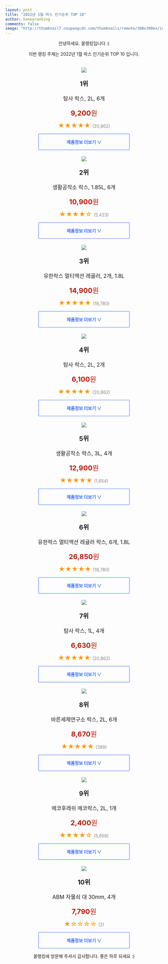 ```yaml
--- 
layout: post 
title: "2022년 1월 락스 인기순위 TOP 10" 
author: honeyranking 
comments: false 
image: "http://thumbnail7.coupangcdn.com/thumbnails/remote/300x300ex/image/retail/images/1385843253002-e637a3b3-3057-4d12-ab11-780a150249be.jpg" 
--- 
```

<p style="text-align: center;">안녕하세요. 꿀랭킹입니다 :)</p> <p style="text-align: center;">이번 랭킹 주제는 2022년 1월 락스 인기순위 TOP 10 입니다.</p><center><img src="http://thumbnail7.coupangcdn.com/thumbnails/remote/300x300ex/image/retail/images/1385843253002-e637a3b3-3057-4d12-ab11-780a150249be.jpg" style="margin-top:20px" /></center> <p style="text-align: center; font-size: 20px"><b>1위</b></p> <p style="text-align: center; font-size: 17px">탐사 락스, 2L, 6개</p> <p style="text-align: center;"><span style="color: #b61800; font-size: 22px;"><b>9,200</b>원</span></p> <p style="text-align: center;"><span style="color: #ff9600; font-size: 20px;">★★★★★ </span><span style="color: #878787;">(20,862)</span></p> <center><a href="https://link.coupang.com/a/i5oBF"> <div style="font-size: 14px; display: inline-block; padding: 15px 90px; color: #346aff; border-radius: 2px; border: 1px solid #346aff; cursor: pointer;"><b>제품정보 더보기 &or;</b></div> </a></center><center><img src="http://thumbnail6.coupangcdn.com/thumbnails/remote/300x300ex/image/vendor_inventory/c551/f6c1f4282f9d5a23f504b64fe48c4ed2562827d1bbe122841a6631649410.jpg" style="margin-top:20px" /></center> <p style="text-align: center; font-size: 20px"><b>2위</b></p> <p style="text-align: center; font-size: 17px">생활공작소 락스, 1.85L, 6개</p> <p style="text-align: center;"><span style="color: #b61800; font-size: 22px;"><b>10,900</b>원</span></p> <p style="text-align: center;"><span style="color: #ff9600; font-size: 20px;">★★★★☆ </span><span style="color: #878787;">(5,423)</span></p> <center><a href="undefined"> <div style="font-size: 14px; display: inline-block; padding: 15px 90px; color: #346aff; border-radius: 2px; border: 1px solid #346aff; cursor: pointer;"><b>제품정보 더보기 &or;</b></div> </a></center><center><img src="http://thumbnail9.coupangcdn.com/thumbnails/remote/300x300ex/image/vendor_inventory/ea98/79e741849359d869c11ca8bd5f5bc3253811b057cb7acc62393651756251.png" style="margin-top:20px" /></center> <p style="text-align: center; font-size: 20px"><b>3위</b></p> <p style="text-align: center; font-size: 17px">유한락스 멀티액션 레귤러, 2개, 1.8L</p> <p style="text-align: center;"><span style="color: #b61800; font-size: 22px;"><b>14,900</b>원</span></p> <p style="text-align: center;"><span style="color: #ff9600; font-size: 20px;">★★★★★ </span><span style="color: #878787;">(18,780)</span></p> <center><a href="https://link.coupang.com/a/i5oBG"> <div style="font-size: 14px; display: inline-block; padding: 15px 90px; color: #346aff; border-radius: 2px; border: 1px solid #346aff; cursor: pointer;"><b>제품정보 더보기 &or;</b></div> </a></center><center><img src="http://thumbnail10.coupangcdn.com/thumbnails/remote/300x300ex/image/retail/images/92307588550133-0138452c-74a2-489a-8b6c-4af6a66f11d4.jpg" style="margin-top:20px" /></center> <p style="text-align: center; font-size: 20px"><b>4위</b></p> <p style="text-align: center; font-size: 17px">탐사 락스, 2L, 2개</p> <p style="text-align: center;"><span style="color: #b61800; font-size: 22px;"><b>6,100</b>원</span></p> <p style="text-align: center;"><span style="color: #ff9600; font-size: 20px;">★★★★★ </span><span style="color: #878787;">(20,862)</span></p> <center><a href="https://link.coupang.com/a/i5oBI"> <div style="font-size: 14px; display: inline-block; padding: 15px 90px; color: #346aff; border-radius: 2px; border: 1px solid #346aff; cursor: pointer;"><b>제품정보 더보기 &or;</b></div> </a></center><center><img src="http://thumbnail8.coupangcdn.com/thumbnails/remote/300x300ex/image/retail/images/147777034486165-616f611e-9cb1-4da1-86f1-012d603f5033.jpg" style="margin-top:20px" /></center> <p style="text-align: center; font-size: 20px"><b>5위</b></p> <p style="text-align: center; font-size: 17px">생활공작소 락스, 3L, 4개</p> <p style="text-align: center;"><span style="color: #b61800; font-size: 22px;"><b>12,900</b>원</span></p> <p style="text-align: center;"><span style="color: #ff9600; font-size: 20px;">★★★★★ </span><span style="color: #878787;">(1,654)</span></p> <center><a href="https://link.coupang.com/a/i5oBJ"> <div style="font-size: 14px; display: inline-block; padding: 15px 90px; color: #346aff; border-radius: 2px; border: 1px solid #346aff; cursor: pointer;"><b>제품정보 더보기 &or;</b></div> </a></center><center><img src="http://thumbnail8.coupangcdn.com/thumbnails/remote/300x300ex/image/retail/images/2020/02/03/11/3/d4aedac3-b55f-4297-aeed-42e67fbcdb0a.jpg" style="margin-top:20px" /></center> <p style="text-align: center; font-size: 20px"><b>6위</b></p> <p style="text-align: center; font-size: 17px">유한락스 멀티액션 레귤러 락스, 6개, 1.8L</p> <p style="text-align: center;"><span style="color: #b61800; font-size: 22px;"><b>26,850</b>원</span></p> <p style="text-align: center;"><span style="color: #ff9600; font-size: 20px;">★★★★★ </span><span style="color: #878787;">(18,780)</span></p> <center><a href="https://link.coupang.com/a/i5oBK"> <div style="font-size: 14px; display: inline-block; padding: 15px 90px; color: #346aff; border-radius: 2px; border: 1px solid #346aff; cursor: pointer;"><b>제품정보 더보기 &or;</b></div> </a></center><center><img src="http://thumbnail8.coupangcdn.com/thumbnails/remote/300x300ex/image/retail/images/165023863612205-35db74d3-fc63-4578-a9fa-352eba57c375.jpg" style="margin-top:20px" /></center> <p style="text-align: center; font-size: 20px"><b>7위</b></p> <p style="text-align: center; font-size: 17px">탐사 락스, 1L, 4개</p> <p style="text-align: center;"><span style="color: #b61800; font-size: 22px;"><b>6,630</b>원</span></p> <p style="text-align: center;"><span style="color: #ff9600; font-size: 20px;">★★★★★ </span><span style="color: #878787;">(20,862)</span></p> <center><a href="https://link.coupang.com/a/i5oBL"> <div style="font-size: 14px; display: inline-block; padding: 15px 90px; color: #346aff; border-radius: 2px; border: 1px solid #346aff; cursor: pointer;"><b>제품정보 더보기 &or;</b></div> </a></center><center><img src="http://thumbnail9.coupangcdn.com/thumbnails/remote/300x300ex/image/retail/images/2020/07/21/10/0/c80731dc-bf1b-4537-b193-4422de6901b3.jpg" style="margin-top:20px" /></center> <p style="text-align: center; font-size: 20px"><b>8위</b></p> <p style="text-align: center; font-size: 17px">바른세제연구소 락스, 2L, 6개</p> <p style="text-align: center;"><span style="color: #b61800; font-size: 22px;"><b>8,670</b>원</span></p> <p style="text-align: center;"><span style="color: #ff9600; font-size: 20px;">★★★★★ </span><span style="color: #878787;">(389)</span></p> <center><a href="https://link.coupang.com/a/i5oBM"> <div style="font-size: 14px; display: inline-block; padding: 15px 90px; color: #346aff; border-radius: 2px; border: 1px solid #346aff; cursor: pointer;"><b>제품정보 더보기 &or;</b></div> </a></center><center><img src="http://thumbnail9.coupangcdn.com/thumbnails/remote/300x300ex/image/retail/images/9065809926638-9c01c953-080a-4804-bcf4-30d9ad9073ac.jpg" style="margin-top:20px" /></center> <p style="text-align: center; font-size: 20px"><b>9위</b></p> <p style="text-align: center; font-size: 17px">에코후레쉬 에코락스, 2L, 1개</p> <p style="text-align: center;"><span style="color: #b61800; font-size: 22px;"><b>2,400</b>원</span></p> <p style="text-align: center;"><span style="color: #ff9600; font-size: 20px;">★★★★☆ </span><span style="color: #878787;">(5,858)</span></p> <center><a href="https://link.coupang.com/a/i5oBO"> <div style="font-size: 14px; display: inline-block; padding: 15px 90px; color: #346aff; border-radius: 2px; border: 1px solid #346aff; cursor: pointer;"><b>제품정보 더보기 &or;</b></div> </a></center><center><img src="http://thumbnail8.coupangcdn.com/thumbnails/remote/300x300ex/image/rs_quotation_api/mx6xwdpj/dc34450228724e018560aaf47784f9b2.jpg" style="margin-top:20px" /></center> <p style="text-align: center; font-size: 20px"><b>10위</b></p> <p style="text-align: center; font-size: 17px">ABM 자물쇠 대 30mm, 4개</p> <p style="text-align: center;"><span style="color: #b61800; font-size: 22px;"><b>7,790</b>원</span></p> <p style="text-align: center;"><span style="color: #ff9600; font-size: 20px;">★☆☆☆☆ </span><span style="color: #878787;">(2)</span></p> <center><a href="https://link.coupang.com/a/i5oBP"> <div style="font-size: 14px; display: inline-block; padding: 15px 90px; color: #346aff; border-radius: 2px; border: 1px solid #346aff; cursor: pointer;"><b>제품정보 더보기 &or;</b></div> </a></center> <p style="text-align: center;">꿀랭킹에 방문해 주셔서 감사합니다. 좋은 하루 되세요 :)</p>
